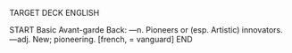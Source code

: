TARGET DECK
ENGLISH

START
Basic
Avant-garde
Back: —n. Pioneers or (esp. Artistic) innovators. —adj. New; pioneering. [french, = vanguard]
END
